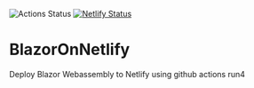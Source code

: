 ![Actions Status](https://github.com/ramhemasri/BlazorOnNetlify/workflows/BlazorOnNetlify/badge.svg) [![Netlify Status](https://api.netlify.com/api/v1/badges/6e651ebe-f756-4372-9afa-b0cadfddea70/deploy-status)](https://app.netlify.com/sites/blazorwasm/deploys)
# BlazorOnNetlify
Deploy Blazor Webassembly to Netlify using github actions
run4


